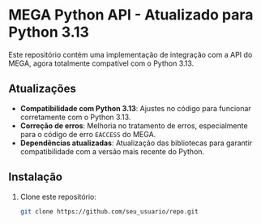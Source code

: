 # MEGA Python API - Atualizado para Python 3.13

Este repositório contém uma implementação de integração com a API do MEGA, agora totalmente compatível com o Python 3.13.

## Atualizações

- **Compatibilidade com Python 3.13**: Ajustes no código para funcionar corretamente com o Python 3.13.
- **Correção de erros**: Melhoria no tratamento de erros, especialmente para o código de erro `EACCESS` do MEGA.
- **Dependências atualizadas**: Atualização das bibliotecas para garantir compatibilidade com a versão mais recente do Python.

## Instalação

1. Clone este repositório:
   ```bash
   git clone https://github.com/seu_usuario/repo.git
